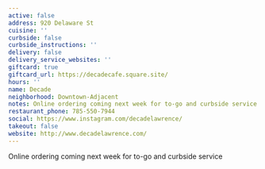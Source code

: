 ```yaml
---
active: false
address: 920 Delaware St
cuisine: ''
curbside: false
curbside_instructions: ''
delivery: false
delivery_service_websites: ''
giftcard: true
giftcard_url: https://decadecafe.square.site/
hours: ''
name: Decade
neighborhood: Downtown-Adjacent
notes: Online ordering coming next week for to-go and curbside service
restaurant_phone: 785-550-7944
social: https://www.instagram.com/decadelawrence/
takeout: false
website: http://www.decadelawrence.com/
---
```


Online ordering coming next week for to-go and curbside service